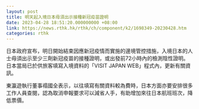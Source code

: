 ```yaml
---
layout: post
title: 明天起入境日本毋須出示接種新冠疫苗證明
date: 2023-04-28 18:51:20.000000000 +08:00
link: https://news.rthk.hk/rthk/ch/component/k2/1698349-20230428.htm
categories: rthk
---
```


日本政府宣布，明日開始結束因應新冠疫情而實施的邊境管控措施，入境日本的人士毋須出示至少三劑新冠疫苗的接種證明，或出發前72小時內的檢測陰性證明。日本當局已於供旅客填寫入境資料的「VISIT JAPAN WEB」程式內，更新有關資訊。

東瀛遊執行董事禢國全表示，以往填寫有關資料較為費時，日本方面亦要安排很多工作人員查閱，認為取消申報要求可以減省人手，有助增加來往日本航班班次，降低票價。
